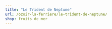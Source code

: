 ```yaml
---
title: "Le Trident de Neptune"
url: /ozoir-la-ferriere/le-trident-de-neptune/
shop: fruits de mer
---
```

